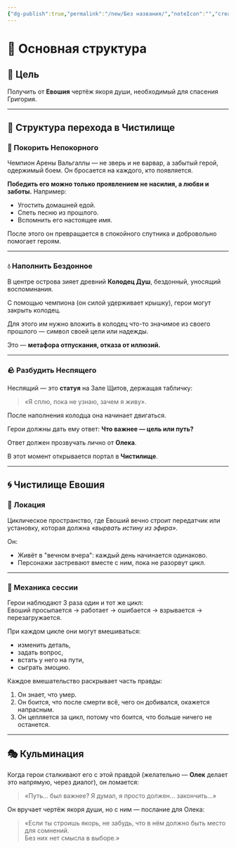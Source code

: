 ```yaml
---
{"dg-publish":true,"permalink":"/new/Без названия/","noteIcon":"","created":"2025-09-05T09:08:25.821+03:00","updated":"2025-09-05T09:11:35.402+03:00"}
---
```


# 🔧 Основная структура

## 🎯 Цель  
Получить от **Евошия** чертёж якоря души, необходимый для спасения Григория.

---

## 🔁 Структура перехода в Чистилище

### 🥊 Покорить Непокорного  
Чемпион Арены Вальгаллы — не зверь и не варвар, а забытый герой, одержимый боем. Он бросается на каждого, кто появляется.  

**Победить его можно только проявлением не насилия, а любви и заботы.** Например:  
- Угостить домашней едой.  
- Спеть песню из прошлого.  
- Вспомнить его настоящее имя.  

После этого он превращается в спокойного спутника и добровольно помогает героям.

---

### 💧 Наполнить Бездонное  
В центре острова зияет древний **Колодец Душ**, бездонный, уносящий воспоминания.  

С помощью чемпиона (он силой удерживает крышку), герои могут закрыть колодец.  

Для этого им нужно вложить в колодец что-то значимое из своего прошлого — символ своей цели или надежды.  

Это — **метафора отпускания, отказа от иллюзий.**

---

### 🪨 Разбудить Неспящего  
Неспящий — это **статуя** на Зале Щитов, держащая табличку:  
> «Я сплю, пока не узнаю, зачем я живу».

После наполнения колодца она начинает двигаться.  

Герои должны дать ему ответ: **Что важнее — цель или путь?**  

Ответ должен прозвучать лично от **Олека**.  

В этот момент открывается портал в **Чистилище**.

---

## 🌀 Чистилище Евошия

### 📍 Локация  
Циклическое пространство, где Евоший вечно строит передатчик или установку, которая должна *«вырвать истину из эфира»*.  

Он:  
- Живёт в "вечном вчера": каждый день начинается одинаково.  
- Персонажи застревают вместе с ним, пока не разорвут цикл.  

---

### 🧩 Механика сессии  
Герои наблюдают 3 раза один и тот же цикл:  
Евоший просыпается → работает → ошибается → взрывается → перезагружается.  

При каждом цикле они могут вмешиваться:  
- изменить деталь,  
- задать вопрос,  
- встать у него на пути,  
- сыграть эмоцию.  

Каждое вмешательство раскрывает часть правды:  
1. Он знает, что умер.  
2. Он боится, что после смерти всё, чего он добивался, окажется напрасным.  
3. Он цепляется за цикл, потому что боится, что больше ничего не останется.  

---

## 🎭 Кульминация  
Когда герои сталкивают его с этой правдой (желательно — **Олек** делает это напрямую, через диалог), он ломается:  

> «Путь… был важнее? Я думал, я просто должен… закончить…»  

Он вручает чертёж якоря души, но с ним — послание для Олека:  

> «Если ты строишь якорь, не забудь, что в нём должно быть место для сомнений.  
> Без них нет смысла в выборе.»

